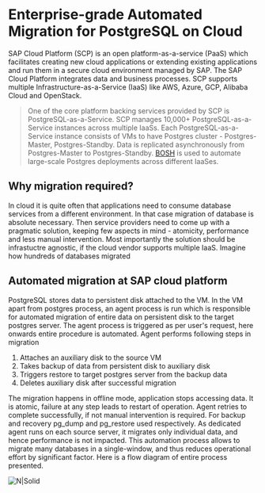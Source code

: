 # Enterprise-grade Automated Migration for PostgreSQL on Cloud

SAP Cloud Platform (SCP) is an open platform-as-a-service (PaaS) which facilitates creating new cloud applications or extending existing applications and run them in a secure cloud environment managed by SAP. The SAP Cloud Platform integrates data and business processes. SCP supports multiple Infrastructure-as-a-Service (IaaS) like AWS, Azure, GCP, Alibaba Cloud and OpenStack.

> One of the core platform backing services provided by SCP is PostgreSQL-as-a-Service. SCP manages 10,000+ PostgreSQL-as-a-Service instances across multiple IaaSs. Each PostgreSQL-as-a-Service instance consists of VMs to have Postgres cluster - Postgres-Master, Postgres-Standby. Data is replicated asynchronously from Postgres-Master to Postgres-Standby. [BOSH](https://bosh.io/docs/) is used to automate large-scale Postgres deployments across different IaaSes.

## Why migration required?

In cloud it is quite often that applications need to consume database services from a different environment. In that case migration of database is absolute necessary. Then service providers need to come up with a pragmatic solution, keeping few aspects in mind - atomicity, performance and less manual intervention. Most importantly the solution should be infrastuctre agnostic, if the cloud vendor supports multiple IaaS. Imagine how hundreds of databases migrated 

## Automated migration at SAP cloud platform

PostgreSQL stores data to persistent disk attached to the VM. In the VM apart from postgres process, an agent process is run which is responsible for automated migration of entire data on persistent disk to the target postgres server. The agent process is triggered as per user's request, here onwards entire procedure is automated. Agent performs following steps in migration

1. Attaches an auxiliary disk to the source VM
2. Takes backup of data from persistent disk to auxiliary disk
3. Triggers restore to target postgres server from the backup data
4. Deletes auxiliary disk after successful migration

The migration happens in offline mode, application stops accessing data. It is atomic, failure at any step leads to restart of operation. Agent retries to complete successfully, if not manual intervention is required. For backup and recovery pg_dump and pg_restore used respectively. As dedicated agent runs on each source server, it migrates only individual data, and hence performance is not impacted. This automation process allows to migrate many databases in a single-window, and thus reduces operational effort by significant factor. Here is a flow diagram of entire process presented.

![N|Solid](https://github.com/sauravmndl/PostgresConf2020Migration/blob/master/pgconf_migration.png?raw=true)

